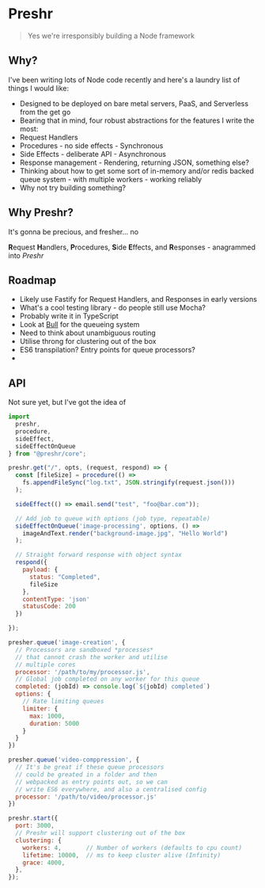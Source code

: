 # Preshr

> Yes we're irresponsibly building a Node framework

## Why?

I've been writing lots of Node code recently and here's a laundry list of things I would like:

- Designed to be deployed on bare metal servers, PaaS, and Serverless from the get go
- Bearing that in mind, four robust abstractions for the features I write the most:
- Request Handlers
- Procedures - no side effects - Synchronous
- Side Effects - deliberate API - Asynchronous
- Response management - Rendering, returning JSON, something else?
- Thinking about how to get some sort of in-memory and/or redis backed queue system - with multiple workers - working reliably
- Why not try building something?

## Why Preshr?

It's gonna be precious, and fresher... no

**R**equest **H**andlers, **P**rocedures, **S**ide **E**ffects, and **R**esponses - anagrammed into _Preshr_

## Roadmap

- Likely use Fastify for Request Handlers, and Responses in early versions
- What's a cool testing library - do people still use Mocha?
- Probably write it in TypeScript
- Look at [Bull](https://github.com/OptimalBits/bull) for the queueing system
- Need to think about unambiguous routing
- Utilise throng for clustering out of the box
- ES6 transpilation? Entry points for queue processors?
-

## API

Not sure yet, but I've got the idea of

```js
import
  preshr,
  procedure,
  sideEffect,
  sideEffectOnQueue
} from "@preshr/core";

preshr.get("/", opts, (request, respond) => {
  const [fileSize] = procedure(() =>
    fs.appendFileSync("log.txt", JSON.stringify(request.json()))
  );

  sideEffect(() => email.send("test", "foo@bar.com"));

  // Add job to queue with options (job type, repeatable)
  sideEffectOnQueue('image-processing', options, () =>
    imageAndText.render("background-image.jpg", "Hello World")
  );

  // Straight forward response with object syntax
  respond({
    payload: {
      status: "Completed",
      fileSize
    },
    contentType: 'json'
    statusCode: 200
  })

});

presher.queue('image-creation', {
  // Processors are sandboxed *processes*
  // that cannot crash the worker and utilise
  // multiple cores
  processor: '/path/to/my/processor.js',
  // Global job completed on any worker for this queue
  completed: (jobId) => console.log(`${jobId} completed`)
  options: {
    // Rate limiting queues
    limiter: {
      max: 1000,
      duration: 5000
    }
  }
})

presher.queue('video-comppression', {
  // It's be great if these queue processors
  // could be greated in a folder and then
  // webpacked as entry points out, so we can
  // write ES6 everywhere, and also a centralised config
  processor: '/path/to/video/processor.js'
})

preshr.start({
  port: 3000,
  // Preshr will support clustering out of the box
  clustering: {
    workers: 4,       // Number of workers (defaults to cpu count)
    lifetime: 10000,  // ms to keep cluster alive (Infinity)
    grace: 4000,
  },
});
```
